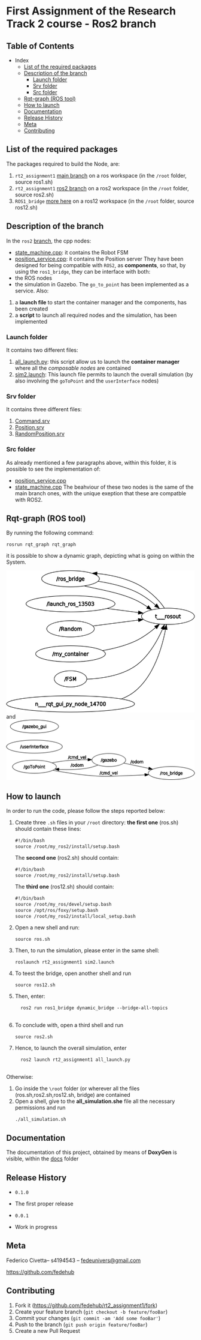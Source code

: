 # First Assignment of the Research Track 2 course - Ros2 branch 

## Table of Contents
- Index
  - [List of the required packages](#list-of-the-required-packages)
  - [Description of the branch](#description-of-the-branch)
    - [Launch folder](#launch-folder)
    - [Srv folder](#srv-folder)
    - [Src folder](#src-folder)
  - [Rqt-graph (ROS tool)](#rqt-graph-ros-tool)
  - [How to launch](#how-to-launch)
  - [Documentation](#documentation)
  - [Release History](#release-history)
  - [Meta](#meta)
  - [Contributing](#contributing)

## List of the required packages 
The packages required to build the Node, are:
1. `rt2_assignment1` [main branch](https://github.com/fedehub/rt2_assignment1/tree/main) on a ros workspace (in the `/root` folder, source ros1.sh)
2. `rt2_assignment1` [ros2 branch](https://github.com/fedehub/rt2_assignment1/tree/ros2) on a ros2 workspace (in the `/root` folder, source ros2.sh)
3. `ROS1_bridge` [more here](https://github.com/ros2/ros1_bridge) on a ros12 workspace (in the `/root` folder, source ros12.sh)

## Description of the branch 
In the `ros2` [branch](https://github.com/fedehub/rt2_assignment1/tree/ros2), the cpp nodes:
*  [state_machine.cpp](https://github.com/fedehub/rt2_assignment1/blob/ros2/src/state_machine.cpp): it contains the Robot FSM
*  [position_service.cpp](https://github.com/fedehub/rt2_assignment1/blob/ros2/src/position_service.cpp): it contains the Position server 
They have been designed for being compatible with `ROS2`, as **components**, so that, by using the `ros1_bridge`, they can be interface with both:
* the ROS nodes 
* the simulation in Gazebo. 
The `go_to_point` has been implemented as a service. Also:

1. a **launch file** to start the container manager and the components, has been created
2. a **script** to launch all required nodes and the simulation, has been implemented

### Launch folder
It contains two different files:
1. [all_launch.py](https://github.com/fedehub/rt2_assignment1/blob/ros2/launch/all_launch.py): this script allow us to launch the **container manager** where all the *composable nodes* are contained
2. [sim2.launch](https://github.com/fedehub/rt2_assignment1/blob/ros2/launch/sim2.launch): This launch file permits to launch the overall simulation (by also involving the `goToPoint` and the `userInterface` nodes)

### Srv folder
It contains three different files:
1. [Command.srv](https://github.com/fedehub/rt2_assignment1/blob/ros2/srv/Command.srv)
2. [Position.srv](https://github.com/fedehub/rt2_assignment1/blob/ros2/srv/Position.srv)
3. [RandomPosition.srv](https://github.com/fedehub/rt2_assignment1/blob/ros2/srv/RandomPosition.srv)
### Src folder 
As already mentioned a few paragraphs above, within this folder, it is possible to see the implementation of:
* [position_service.cpp](https://github.com/fedehub/rt2_assignment1/blob/ros2/src/position_service.cpp)
* [state_machine.cpp](https://github.com/fedehub/rt2_assignment1/blob/ros2/src/state_machine.cpp)
The beahviour of these two nodes is the same of the main branch ones, with the unique exeption that these are compatble with ROS2. 

## Rqt-graph (ROS tool)

By running the following command:

```
rosrun rqt_graph rqt_graph

```
it is possible to show a dynamic graph, depicting what is going on within the System.

![rqt_graph]( https://github.com/fedehub/rt2_assignment1/blob/ros2/rqt-graph/rosgraph.png "Rqt_graph first graph")
and
![rqt_graph]( https://github.com/fedehub/rt2_assignment1/blob/ros2/rqt-graph/rosgraphros.png "Rqt_graph second graph")

## How to launch 
In order to run the code, please follow the steps reported below:
1. Create three `.sh` files in your `/root` directory: **the first one** (ros.sh) should contain these lines:
   
   ```
   #!/bin/bash
   source /root/my_ros2/install/setup.bash
   ```
   The **second one** (ros2.sh) should contain:

    ```
    #!/bin/bash
    source /root/my_ros2/install/setup.bash
    ```
   The **third one** (ros12.sh) should contain:
    ```
    #!/bin/bash
    source /root/my_ros/devel/setup.bash
    source /opt/ros/foxy/setup.bash
    source /root/my_ros2/install/local_setup.bash
    ```
2. Open a new shell and run:
    
   ```
   source ros.sh
   ```
3. Then, to run the simulation, please enter in the same shell:  
   
   ```
   roslaunch rt2_assignment1 sim2.launch
   ```
4. To teest the bridge, open another shell and run
  
   ```
   source ros12.sh
   ```
5. Then, enter:

   ```
     ros2 run ros1_bridge dynamic_bridge --bridge-all-topics
     
   ```
6. To conclude with, open a third shell and run
    
   ```
   source ros2.sh
   ```
7. Hence, to launch the overall simulation, enter
   
   ```
     ros2 launch rt2_assignment1 all_launch.py
     
   ```
Otherwise:

 1. Go inside the `\root` folder (or wherever all the files (ros.sh,ros2.sh,ros12.sh, bridge) are contained
 2. Open a shell, give to the **all_simulation.she** file  all the necessary permissions and run
       ```
      ./all_simulation.sh

       ```

## Documentation

The documentation of this project, obtained by means of **DoxyGen** is visible, within the [docs](https://github.com/fedehub/rt2_assignment1/tree/ros2/docs) folder

## Release History

* `0.1.0`
 * The first proper release

* `0.0.1`
 * Work in progress

## Meta

Federico Civetta– s4194543 – fedeunivers@gmail.com


https://github.com/fedehub

## Contributing

1. Fork it (https://github.com/fedehub/rt2_assignment1/fork)
2. Create your feature branch (`git checkout -b feature/fooBar`)
3. Commit your changes (`git commit -am 'Add some fooBar'`)
4. Push to the branch (`git push origin feature/fooBar`)
5. Create a new Pull Request